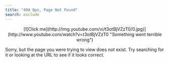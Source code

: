 ```yaml
---
title: "404 Ops, Page Not Found"
search: exclude
---  
```

<p align="center">
[![Click me](http://img.youtube.com/vi/t3otBjVZzT0/0.jpg)](http://www.youtube.com/watch?v=t3otBjVZzT0 "Something went terrible wrong")
</p>

Sorry, but the page you were trying to view does not exist. Try searching for it or looking at the URL to see if it looks correct.


<!---
http://embedyoutube.org/   

For markdown embedded videos
-->
